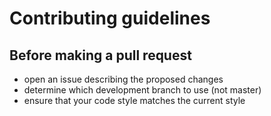 # Contributing guidelines

## Before making a pull request
- open an issue describing the proposed changes
- determine which development branch to use (not master)
- ensure that your code style matches the current style
